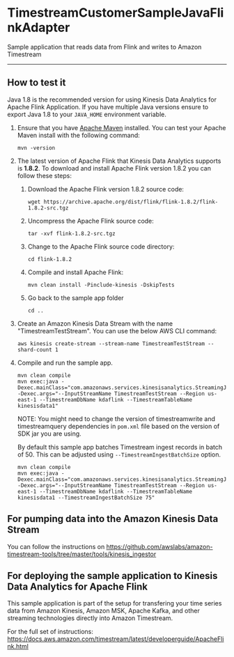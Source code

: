 <!-- This sample application is part of the Timestream prerelease documentation. The prerelease documentation is confidential and is provided under the terms of your nondisclosure agreement with Amazon Web Services (AWS) or other agreement governing your receipt of AWS confidential information. -->

# TimestreamCustomerSampleJavaFlinkAdapter

Sample application that reads data from Flink and writes to Amazon Timestream

----
## How to test it

Java 1.8 is the recommended version for using Kinesis Data Analytics for Apache Flink Application. If you have multiple Java versions ensure to export Java 1.8 to your `JAVA_HOME` environment variable.

1. Ensure that you have [Apache Maven](https://maven.apache.org/install.html) installed. You can test your Apache Maven install with the following command:
   ```
   mvn -version
   ```
   
1. The latest version of Apache Flink that Kinesis Data Analytics supports is **1.8.2**. To download and install Apache Flink version 1.8.2 you can follow these steps:

   1. Download the Apache Flink version 1.8.2 source code:
      ```
      wget https://archive.apache.org/dist/flink/flink-1.8.2/flink-1.8.2-src.tgz
      ```
   
   1. Uncompress the Apache Flink source code:
      ```
      tar -xvf flink-1.8.2-src.tgz
      ```
   
   1. Change to the Apache Flink source code directory:
      ```
      cd flink-1.8.2
      ```
   
   1. Compile and install Apache Flink:
      ```
      mvn clean install -Pinclude-kinesis -DskipTests
      ```    
   1. Go back to the sample app folder
      ```
      cd ..
      ```
1. Create an Amazon Kinesis Data Stream with the name "TimestreamTestStream". You can use the below AWS CLI command:
   ```
   aws kinesis create-stream --stream-name TimestreamTestStream --shard-count 1
   ```

1. Compile and run the sample app.
   ```shell
   mvn clean compile
   mvn exec:java -Dexec.mainClass="com.amazonaws.services.kinesisanalytics.StreamingJob" -Dexec.args="--InputStreamName TimestreamTestStream --Region us-east-1 --TimestreamDbName kdaflink --TimestreamTableName kinesisdata1"
   ``` 
   NOTE: You might need to change the version of timestreamwrite and timestreamquery dependencies in `pom.xml` file based on the version of SDK jar you are using.
   
   By default this sample app batches Timestream ingest records in batch of 50. This can be adjusted using `--TimestreamIngestBatchSize` option.
   ```shell
   mvn clean compile
   mvn exec:java -Dexec.mainClass="com.amazonaws.services.kinesisanalytics.StreamingJob" -Dexec.args="--InputStreamName TimestreamTestStream --Region us-east-1 --TimestreamDbName kdaflink --TimestreamTableName kinesisdata1 --TimestreamIngestBatchSize 75"
   ```    

## For pumping data into the Amazon Kinesis Data Stream
You can follow the instructions on https://github.com/awslabs/amazon-timestream-tools/tree/master/tools/kinesis_ingestor

## For deploying the sample application to Kinesis Data Analytics for Apache Flink

This sample application is part of the setup for transfering your time series data from Amazon Kinesis, Amazon MSK, Apache Kafka, and other streaming technologies directly into Amazon Timestream.

For the full set of instructions: https://docs.aws.amazon.com/timestream/latest/developerguide/ApacheFlink.html

